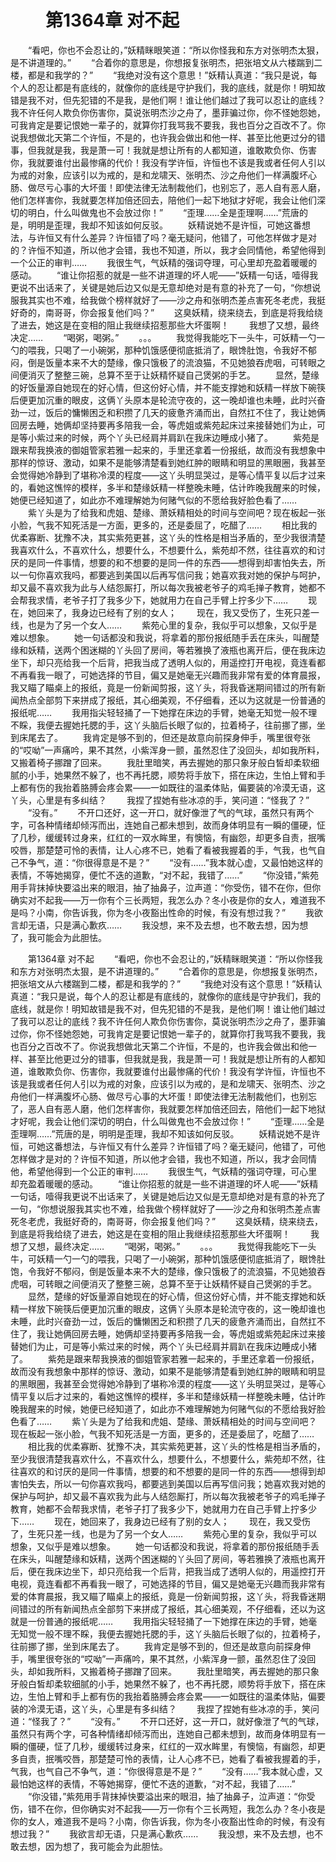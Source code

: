 # 　　第1364章 对不起
　　“看吧，你也不会忍让的，”妖精眯眼笑道：“所以你怪我和东方对张明杰太狠，是不讲道理的。”
　　“合着你的意思是，你想报复张明杰，把张培文从六楼踹到二楼，都是和我学的？”
　　“我绝对没有这个意思！”妖精认真道：“我只是说，每个人的忍让都是有底线的，就像你的底线是守护我们，我的底线，就是你！明知故错是我不对，但先犯错的不是我，是他们啊！谁让他们越过了我可以忍让的底线？我不许任何人欺负你伤害你，莫说张明杰沙之舟了，墨菲骗过你，你不怪她怨她，可我肯定是要记恨她一辈子的，就算你打我骂我不要我，我也百分之百改不了。你说我想做北天第二个许恒，不是的，也许我会做出和他一样、甚至比他更过分的错事，但我就是我，我是萧一可！我就是想让所有的人都知道，谁敢欺负你、伤害你，我就要谁付出最惨痛的代价！我没有学许恒，许恒也不该是我或者任何人引以为戒的对象，应该引以为戒的，是和龙啸天、张明杰、沙之舟他们一样满腹坏心肠、做尽亏心事的大坏蛋！即使法律无法制裁他们，也别忘了，恶人自有恶人磨，他们怎样害你，我就要怎样加倍还回去，陪他们一起下地狱才好呢，我会让他们深切的明白，什么叫做鬼也不会放过你！”
　　“歪理……全是歪理啊……”荒唐的是，明明是歪理，我却不知该如何反驳。
　　妖精说她不是许恒，可她这番想法，与许恒又有什么差异？许恒错了吗？毫无疑问，他错了，可他怎样做才是对的？许恒不知道，所以他才会错，我也不知道，所以，我才会同情他，希望他得到一个公正的审判……
　　我很生气，气妖精的强词夺理，可心里却充盈着暖暖的感动。
　　“谁让你招惹的就是一些不讲道理的坏人呢——”妖精一句话，噎得我更说不出话来了，关键是她后边又似是无意却绝对是有意的补充了一句，“你想说服我其实也不难，给我做个榜样就好了——沙之舟和张明杰差点害死冬老虎，我挺好奇的，南哥哥，你会报复他们吗？”
　　这臭妖精，绕来绕去，到底是将我给绕了进去，她这是在变相的阻止我继续招惹那些大坏蛋啊！
　　我想了又想，最终决定……
　　“喝粥，喝粥。”
　　。。。
　　我觉得我能吃下一头牛，可妖精一勺一勺的喂我，只喝了一小碗粥，那种饥饿感便彻底抵消了，眼馋肚饱，令我好不郁闷，倒是饭量本来不大的楚缘，像只饿极了的流浪猫，不见她狼吞虎咽，可转眼之间便消灭了整整三碗，总算不至于让妖精怀疑自己煲粥的手艺。
　　显然，楚缘的好饭量源自她现在的好心情，但这份好心情，并不能支撑她和妖精一样放下碗筷后便更加沉重的眼皮，这俩丫头原本是轮流守夜的，这一晚却谁也未睡，此时兴奋劲一过，饭后的慵懒困乏和积攒了几天的疲惫齐涌而出，自然扛不住了，我让她俩回房去睡，她俩却坚持要再多陪我一会，等虎姐或紫苑起床过来接替她们为止，可是等小紫过来的时候，两个丫头已经肩并肩趴在我床边睡成小猪了。
　　紫苑是跟来帮我换液的御姐管家若雅一起来的，手里还拿着一份报纸，故而没有我想象中那样的惊讶、激动，如果不是能够清楚看到她红肿的眼睛和明显的黑眼圈，我甚至会觉得她冷静到了堪称冷漠的程度——这丫头明显哭过，是等心情平复以后才过来的，看她这憔悴的模样，多半和楚缘妖精一样整晚未睡，估计昨晚我醒来的时候，她便已经知道了，如此亦不难理解她为何赌气似的不愿给我好脸色看了……
　　紫丫头是为了给我和虎姐、楚缘、萧妖精相处的时间与空间吧？现在板起一张小脸，气我不知死活是一方面，更多的，还是委屈了，吃醋了……
　　相比我的优柔寡断、犹豫不决，其实紫苑更甚，这丫头的性格是相当矛盾的，至少我很清楚我喜欢什么，不喜欢什么，想要什么，不想要什么，紫苑却不然，往往喜欢的和讨厌的是同一件事情，想要的和不想要的是同一件的东西——想得到却害怕失去，所以一句你喜欢我吗，都要逃到美国以后再写信问我；她喜欢我对她的保护与呵护，却又最不喜欢我为此与人结怨厮打，所以每次我被老爷子的鸡毛掸子教育，她都不会帮我求情，老爷子打了我多少下，她就用力在自己手臂上拧多少下……
　　现在，她回来了，我身边已经有了别的女人；
　　现在，我又受伤了，生死只差一线，也是为了另一个女人……
　　紫苑心里的复杂，我似乎可以想象，又似乎是难以想象。
　　她一句话都没和我说，将拿着的那份报纸随手丢在床头，叫醒楚缘和妖精，送两个困迷糊的丫头回了房间，等若雅换了液瓶也离开后，便在我床边坐下，却只亮给我一个后背，把我当成了透明人似的，用遥控打开电视，竟连看都不再看我一眼了，可她选择的节目，偏又是她毫无兴趣而我非常有爱的体育晨报，我又瞄了瞄桌上的报纸，竟是一份新闻剪报，这丫头，将我昏迷期间错过的所有新闻热点全部剪下来拼成了报纸，其心细美观，不仔细看，还以为这就是一份普通的报纸呢……
　　我用指尖轻轻捅了一下她撑在床边的手臂，她毫无知觉一般不理不睬，我便去握她托腮的手，这丫头脑后长眼了似的，拉着椅子，往前挪了挪，坐到床尾去了。
　　我肯定是够不到的，但还是故意向前探身伸手，嘴里很夸张的“哎呦”一声痛吟，果不其然，小紫浑身一颤，虽然忍住了没回头，却如我所料，又搬着椅子挪蹭了回来。
　　我肚里暗笑，再去握她的那只象牙般白皙却柔软细腻的小手，她果然不躲了，也不再托腮，顺势将手放下，搭在床边，生怕上臂和手上都有伤的我抬着胳膊会疼会累——一如既往的温柔体贴，偏要装的冷漠无语，这丫头，心里是有多纠结？
　　我捏了捏她有些冰凉的手，笑问道：“怪我了？”
　　“没有。”
　　不开口还好，这一开口，就好像泄了气的气球，虽然只有两个字，可各种情绪却倾泻而出，连她自己都未想到，故而身体明显有一瞬的僵硬，怔了几秒，缓缓转过身来，红红的一双水眸里，有懊恼，有幽怨，却更多自责，抿嘴咬唇，那楚楚可怜的表情，让人心疼不已，她看了看被我握着的手，气我，也气自己不争气，道：“你很得意是不是？”
　　“没有……”我本就心虚，又最怕她这样的表情，不等她揭穿，便忙不迭的道歉，“对不起，我错了……”
　　“你没错，”紫苑用手背抹掉快要溢出来的眼泪，抽了抽鼻子，泣声道：“你受伤，错不在你，但你确实对不起我——万一你有个三长两短，我怎么办？冬小夜是你的女人，难道我不是吗？小南，你告诉我，你为冬小夜豁出性命的时候，有没有想过我？”
　　我欲言却无语，只是满心歉疚……
　　我没想，来不及去想，也不敢去想，因为想了，我可能会为此胆怯。

　　第1364章 对不起
　　“看吧，你也不会忍让的，”妖精眯眼笑道：“所以你怪我和东方对张明杰太狠，是不讲道理的。”
　　“合着你的意思是，你想报复张明杰，把张培文从六楼踹到二楼，都是和我学的？”
　　“我绝对没有这个意思！”妖精认真道：“我只是说，每个人的忍让都是有底线的，就像你的底线是守护我们，我的底线，就是你！明知故错是我不对，但先犯错的不是我，是他们啊！谁让他们越过了我可以忍让的底线？我不许任何人欺负你伤害你，莫说张明杰沙之舟了，墨菲骗过你，你不怪她怨她，可我肯定是要记恨她一辈子的，就算你打我骂我不要我，我也百分之百改不了。你说我想做北天第二个许恒，不是的，也许我会做出和他一样、甚至比他更过分的错事，但我就是我，我是萧一可！我就是想让所有的人都知道，谁敢欺负你、伤害你，我就要谁付出最惨痛的代价！我没有学许恒，许恒也不该是我或者任何人引以为戒的对象，应该引以为戒的，是和龙啸天、张明杰、沙之舟他们一样满腹坏心肠、做尽亏心事的大坏蛋！即使法律无法制裁他们，也别忘了，恶人自有恶人磨，他们怎样害你，我就要怎样加倍还回去，陪他们一起下地狱才好呢，我会让他们深切的明白，什么叫做鬼也不会放过你！”
　　“歪理……全是歪理啊……”荒唐的是，明明是歪理，我却不知该如何反驳。
　　妖精说她不是许恒，可她这番想法，与许恒又有什么差异？许恒错了吗？毫无疑问，他错了，可他怎样做才是对的？许恒不知道，所以他才会错，我也不知道，所以，我才会同情他，希望他得到一个公正的审判……
　　我很生气，气妖精的强词夺理，可心里却充盈着暖暖的感动。
　　“谁让你招惹的就是一些不讲道理的坏人呢——”妖精一句话，噎得我更说不出话来了，关键是她后边又似是无意却绝对是有意的补充了一句，“你想说服我其实也不难，给我做个榜样就好了——沙之舟和张明杰差点害死冬老虎，我挺好奇的，南哥哥，你会报复他们吗？”
　　这臭妖精，绕来绕去，到底是将我给绕了进去，她这是在变相的阻止我继续招惹那些大坏蛋啊！
　　我想了又想，最终决定……
　　“喝粥，喝粥。”
　　。。。
　　我觉得我能吃下一头牛，可妖精一勺一勺的喂我，只喝了一小碗粥，那种饥饿感便彻底抵消了，眼馋肚饱，令我好不郁闷，倒是饭量本来不大的楚缘，像只饿极了的流浪猫，不见她狼吞虎咽，可转眼之间便消灭了整整三碗，总算不至于让妖精怀疑自己煲粥的手艺。
　　显然，楚缘的好饭量源自她现在的好心情，但这份好心情，并不能支撑她和妖精一样放下碗筷后便更加沉重的眼皮，这俩丫头原本是轮流守夜的，这一晚却谁也未睡，此时兴奋劲一过，饭后的慵懒困乏和积攒了几天的疲惫齐涌而出，自然扛不住了，我让她俩回房去睡，她俩却坚持要再多陪我一会，等虎姐或紫苑起床过来接替她们为止，可是等小紫过来的时候，两个丫头已经肩并肩趴在我床边睡成小猪了。
　　紫苑是跟来帮我换液的御姐管家若雅一起来的，手里还拿着一份报纸，故而没有我想象中那样的惊讶、激动，如果不是能够清楚看到她红肿的眼睛和明显的黑眼圈，我甚至会觉得她冷静到了堪称冷漠的程度——这丫头明显哭过，是等心情平复以后才过来的，看她这憔悴的模样，多半和楚缘妖精一样整晚未睡，估计昨晚我醒来的时候，她便已经知道了，如此亦不难理解她为何赌气似的不愿给我好脸色看了……
　　紫丫头是为了给我和虎姐、楚缘、萧妖精相处的时间与空间吧？现在板起一张小脸，气我不知死活是一方面，更多的，还是委屈了，吃醋了……
　　相比我的优柔寡断、犹豫不决，其实紫苑更甚，这丫头的性格是相当矛盾的，至少我很清楚我喜欢什么，不喜欢什么，想要什么，不想要什么，紫苑却不然，往往喜欢的和讨厌的是同一件事情，想要的和不想要的是同一件的东西——想得到却害怕失去，所以一句你喜欢我吗，都要逃到美国以后再写信问我；她喜欢我对她的保护与呵护，却又最不喜欢我为此与人结怨厮打，所以每次我被老爷子的鸡毛掸子教育，她都不会帮我求情，老爷子打了我多少下，她就用力在自己手臂上拧多少下……
　　现在，她回来了，我身边已经有了别的女人；
　　现在，我又受伤了，生死只差一线，也是为了另一个女人……
　　紫苑心里的复杂，我似乎可以想象，又似乎是难以想象。
　　她一句话都没和我说，将拿着的那份报纸随手丢在床头，叫醒楚缘和妖精，送两个困迷糊的丫头回了房间，等若雅换了液瓶也离开后，便在我床边坐下，却只亮给我一个后背，把我当成了透明人似的，用遥控打开电视，竟连看都不再看我一眼了，可她选择的节目，偏又是她毫无兴趣而我非常有爱的体育晨报，我又瞄了瞄桌上的报纸，竟是一份新闻剪报，这丫头，将我昏迷期间错过的所有新闻热点全部剪下来拼成了报纸，其心细美观，不仔细看，还以为这就是一份普通的报纸呢……
　　我用指尖轻轻捅了一下她撑在床边的手臂，她毫无知觉一般不理不睬，我便去握她托腮的手，这丫头脑后长眼了似的，拉着椅子，往前挪了挪，坐到床尾去了。
　　我肯定是够不到的，但还是故意向前探身伸手，嘴里很夸张的“哎呦”一声痛吟，果不其然，小紫浑身一颤，虽然忍住了没回头，却如我所料，又搬着椅子挪蹭了回来。
　　我肚里暗笑，再去握她的那只象牙般白皙却柔软细腻的小手，她果然不躲了，也不再托腮，顺势将手放下，搭在床边，生怕上臂和手上都有伤的我抬着胳膊会疼会累——一如既往的温柔体贴，偏要装的冷漠无语，这丫头，心里是有多纠结？
　　我捏了捏她有些冰凉的手，笑问道：“怪我了？”
　　“没有。”
　　不开口还好，这一开口，就好像泄了气的气球，虽然只有两个字，可各种情绪却倾泻而出，连她自己都未想到，故而身体明显有一瞬的僵硬，怔了几秒，缓缓转过身来，红红的一双水眸里，有懊恼，有幽怨，却更多自责，抿嘴咬唇，那楚楚可怜的表情，让人心疼不已，她看了看被我握着的手，气我，也气自己不争气，道：“你很得意是不是？”
　　“没有……”我本就心虚，又最怕她这样的表情，不等她揭穿，便忙不迭的道歉，“对不起，我错了……”
　　“你没错，”紫苑用手背抹掉快要溢出来的眼泪，抽了抽鼻子，泣声道：“你受伤，错不在你，但你确实对不起我——万一你有个三长两短，我怎么办？冬小夜是你的女人，难道我不是吗？小南，你告诉我，你为冬小夜豁出性命的时候，有没有想过我？”
　　我欲言却无语，只是满心歉疚……
　　我没想，来不及去想，也不敢去想，因为想了，我可能会为此胆怯。
